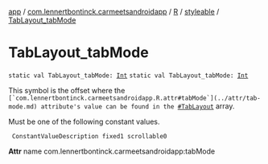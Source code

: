 [app](../../../index.md) / [com.lennertbontinck.carmeetsandroidapp](../../index.md) / [R](../index.md) / [styleable](index.md) / [TabLayout_tabMode](./-tab-layout_tab-mode.md)

# TabLayout_tabMode

`static val TabLayout_tabMode: `[`Int`](https://kotlinlang.org/api/latest/jvm/stdlib/kotlin/-int/index.html)
`static val TabLayout_tabMode: `[`Int`](https://kotlinlang.org/api/latest/jvm/stdlib/kotlin/-int/index.html)

This symbol is the offset where the ``[`com.lennertbontinck.carmeetsandroidapp.R.attr#tabMode`](../attr/tab-mode.md) attribute's value can be found in the ``[`#TabLayout`](-tab-layout.md) array.

Must be one of the following constant values.

     ConstantValueDescription fixed1 scrollable0

**Attr**
name com.lennertbontinck.carmeetsandroidapp:tabMode

